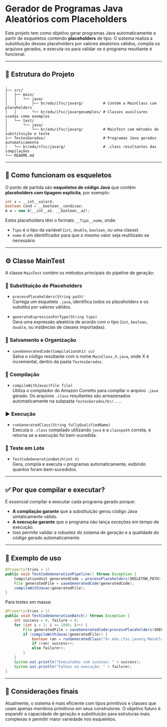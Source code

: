 # Gerador de Programas Java Aleatórios com Placeholders

Este projeto tem como objetivo gerar programas Java automaticamente a partir de esqueletos contendo **placeholders** de tipo. O sistema realiza a substituição desses placeholders por valores aleatórios válidos, compila os arquivos gerados, e executa-os para validar se o programa resultante é funcional.

---

## 📁 Estrutura do Projeto

```
.
├── src/
│   ├── main/
│   │   └── java/
│   │       ├── br/edu/ifsc/javarg/         # Contém a MainClass com placeholders
│   │       └── br/edu/ifsc/javargexamples/ # Classes auxiliares usadas como exemplos
│   └── test/
│       └── java/
│           └── br/edu/ifsc/javarg/         # MainTest com métodos de substituição e teste
├── TestesGerados/                          # Programas Java gerados automaticamente
│   └── br/edu/ifsc/javarg/                 # .class resultantes das compilações
└── README.md
```

---

## 🧱 Como funcionam os esqueletos

O ponto de partida são **esqueletos de código Java** que contêm **placeholders com tipagem explícita**, por exemplo:

```java
int x = __int__valorX;
boolean cond = __boolean__condicao;
A a = new A(__int__a1, __boolean__a2);
```

Estes placeholders têm o formato `__Tipo__nome`, onde:

- `Tipo` é o tipo da variável (`int`, `double`, `boolean`, ou uma classe)
- `nome` é um identificador para que o mesmo valor seja reutilizado se necessário

---

## ⚙️ Classe MainTest

A classe `MainTest` contém os métodos principais do pipeline de geração:

### 🔄 Substituição de Placeholders

- `processPlaceholders(String path)`  
  Carrega um esqueleto `.java`, identifica todos os placeholders e os substitui por valores válidos.

- `generateExpressionForType(String tipo)`  
  Gera uma expressão aleatória de acordo com o tipo (`int`, `boolean`, `double`, ou instâncias de classes importadas).

### 📁 Salvamento e Organização

- `saveGeneratedCode(CompilationUnit cu)`  
  Salva o código resultante com o nome `MainClass_X.java`, onde X é incremental, dentro da pasta `TestesGerados`.

### 🔨 Compilação

- `compileWithJavac(File file)`  
  Utiliza o compilador do Amazon Corretto para compilar o arquivo `.java` gerado. Os arquivos `.class` resultantes são armazenados automaticamente na subpasta `TestesGerados/br/...`.

### ▶️ Execução

- `runGeneratedClass(String fullyQualifiedName)`  
  Executa o `.class` compilado utilizando `java` e a `classpath` correta, e retorna se a execução foi bem-sucedida.

### 🔁 Teste em Lote

- `TestCodeGenerationBatch(int n)`  
  Gera, compila e executa `n` programas automaticamente, exibindo quantos foram bem-sucedidos.

---

## ✅ Por que compilar e executar?

É essencial compilar e executar cada programa gerado porque:

- **A compilação garante** que a substituição gerou código Java sintaticamente válido.
- **A execução garante** que o programa não lança exceções em tempo de execução.
- Isso permite validar a robustez do sistema de geração e a qualidade do código gerado automaticamente.

---

## 🧪 Exemplo de uso

```java
@Property(tries = 1)
public void TestCodeGenerationPipeline() throws Exception {
    CompilationUnit generatedCode = processPlaceholders(SKELETON_PATH);
    File generatedFile = saveGeneratedCode(generatedCode);
    compileWithJavac(generatedFile);
}
```

Para testes em massa:

```java
@Property(tries = 1)
public void TestCodeGenerationBatch() throws Exception {
    int success = 0, failure = 0;
    for (int i = 1; i <= 1000; i++) {
        File generatedFile = saveGeneratedCode(processPlaceholders(SKELETON_PATH));
        if (compileWithJavac(generatedFile)) {
            boolean ran = runGeneratedClass("br.edu.ifsc.javarg.MainClass_" + i);
            if (ran) success++;
            else failure++;
        }
    }
    System.out.println("Executados com sucesso: " + success);
    System.out.println("Falhas na execução: " + failure);
}
```

---

## 🧠 Considerações finais

Atualmente, o sistema é mais eficiente com tipos primitivos e classes que usam apenas membros primitivos em seus construtores. O objetivo futuro é expandir a capacidade de geração e substituição para estruturas mais complexas e permitir maior variedade nos esqueletos.
